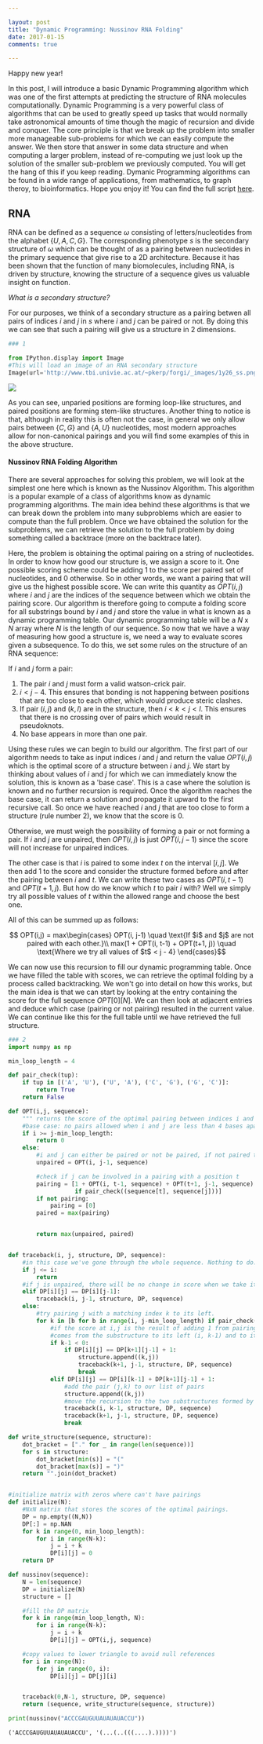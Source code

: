 ```yaml
---

layout: post
title: "Dynamic Programming: Nussinov RNA Folding"
date: 2017-01-15
comments: true

---
```


Happy new year!

In this post, I will introduce a basic Dynamic Programming algorithm which was one of the first attempts at predicting the structure of RNA molecules computationally. Dynamic Programming is a very powerful class of algorithms that can be used to greatly speed up tasks that would normally take astronomical amounts of time though the magic of recursion and divide and conquer. The core principle is that we break up the problem into smaller more manageable sub-problems for which we can easily compute the answer. We then store that answer in some data structure and when computing a larger problem, instead of re-computing we just look up the solution of the smaller sub-problem we previously computed. You will get the hang of this if you keep reading. Dymanic Programming algorithms can be found in a wide range of applications, from mathematics, to graph theroy, to bioinformatics. Hope you enjoy it! You can find the full script [here](https://github.com/cgoliver/Nussinov).

## RNA


RNA can be defined as a sequence $\omega$ consisting of letters/nucleotides from the alphabet $\{U,A,C,G\}$. The corresponding phenotype $s$ is the secondary structure of $\omega$ which can be thought of as a pairing between nucleotides in the primary sequence that give rise to a 2D architecture. Because it has been shown that the function of many biomolecules, including RNA, is driven by structure, knowing the structure of a sequence gives us valuable insight on function. 


*What is a secondary structure?*

For our purposes, we think of a secondary structure as a pairing betwen all pairs of indices $i$ and $j$ in $s$ where $i$ and $j$ can be paired or not. By doing this we can see that such a pairing will give us a structure in 2 dimensions.


```python
### 1

from IPython.display import Image
#This will load an image of an RNA secondary structure
Image(url='http://www.tbi.univie.ac.at/~pkerp/forgi/_images/1y26_ss.png')
```




<img src="http://www.tbi.univie.ac.at/~pkerp/forgi/_images/1y26_ss.png"/>



As you can see, unparied positions are forming loop-like structures, and paired positions are forming stem-like structures. Another thing to notice is that, although in reality this is often not the case, in general we only allow pairs between $\{C,G\}$ and $\{A, U\}$ nucleotides, most modern approaches allow for non-canonical pairings and you will find some examples of this in the above structure.

#### Nussinov RNA Folding Algorithm

There are several approaches for solving this problem, we will look at the simplest one here which is known as the Nussinov Algorithm. This algorithm is a popular example of a class of algorithms know as dynamic programming algorithms. The main idea behind these algorithms is that we can break down the problem into many subproblems which are easier to compute than the full problem. Once we have obtained the solution for the subproblems, we can retrieve the solution to the full problem by doing something called a backtrace (more on the backtrace later). 

Here, the problem is obtaining the optimal pairing on a string of nucleotides. In order to know how good our structure is, we assign a score to it. One possible scoring scheme could be adding 1 to the score per paired set of nucleotides, and 0 otherwise. So in other words, we want a pairing that will give us the highest possible score. We can write this quantity as $OPT(i, j)$ where $i$ and $j$ are the indices of the sequence between which we obtain the pairing score. Our algorithm is therefore going to compute a folding score for all substrings bound by $i$ and $j$ and store the value in what is known as a dynamic programming table. Our dynamic programming table will be a $N$ x $N$ array where $N$ is the length of our sequence. So now that we have a way of measuring how good a structure is, we need a way to evaluate scores given a subsequence. To do this, we set some rules on the structure of an RNA sequence:


If $i$ and $j$ form a pair:
1. The pair $i$ and $j$ must form a valid watson-crick pair.
2. $i < j-4$. This ensures that bonding is not happening between positions that are too close to each other, which would produce steric clashes.
3. If pair $(i,j)$ and $(k, l)$ are in the structure, then $i < k < j < l$. This ensures that there is no crossing over of pairs which would result in pseudoknots.
4. No base appears in more than one pair.

Using these rules we can begin to build our algorithm. The first part of our algorithm needs to take as input indices $i$ and $j$ and return the value $OPT(i,j)$ which is the optimal score of a structure between $i$ and $j$. We start by thinking about values of $i$ and $j$ for which we can immediately know the solution, this is known as a 'base case'.  This is a case where the solution is known and no further recursion is required. Once the algorithm reaches the base case, it can return a solution and propagate it upward to the first recursive call. So once we have reached $i$ and $j$ that are too close to form a structure (rule number 2), we know that the score is 0. 

Otherwise, we must weigh the possibility of forming a pair or not forming a pair. If $i$ and $j$ are unpaired, then $OPT(i,j)$ is just $OPT(i, j-1)$ since the score will not increase for unpaired indices. 

The other case is that $i$ is paired to some index $t$ on the interval $[i,j]$. We then add 1 to the score and consider the structure formed before and after the pairing between $i$ and $t$. We can write these two cases as $OPT(i, t-1)$ and $OPT(t+1, j)$. But how do we know which $t$ to pair $i$ with? Well we simply try all possible values of $t$ within the allowed range and choose the best one. 

All of this can be summed up as follows:

$$ OPT(i,j) = max\begin{cases}
                OPT(i, j-1) \quad \text{If $i$ and $j$ are not paired with each other.}\\
                max(1 + OPT(i, t-1) + OPT(t+1, j)) \quad \text{Where we try all values of $t$ < j - 4}
                \end{cases}$$


We can now use this recursion to fill our dynamic programming table. Once we have filled the table with scores, we can retrieve the optimal folding by a process called backtracking. We won't go into detail on how this works, but the main idea is that we can start by looking at the entry containing the score for the full sequence $OPT[0][N]$. We can then look at adjacent entries and deduce which case (pairing or not pairing) resulted in the current value. We can continue like this for the full table until we have retrieved the full structure.


```python
### 2
import numpy as np

min_loop_length = 4

def pair_check(tup):
    if tup in [('A', 'U'), ('U', 'A'), ('C', 'G'), ('G', 'C')]:
        return True
    return False

def OPT(i,j, sequence):
    """ returns the score of the optimal pairing between indices i and j"""
    #base case: no pairs allowed when i and j are less than 4 bases apart
    if i >= j-min_loop_length:
        return 0
    else:
        #i and j can either be paired or not be paired, if not paired then the optimal score is OPT(i,j-1)
        unpaired = OPT(i, j-1, sequence)

        #check if j can be involved in a pairing with a position t
        pairing = [1 + OPT(i, t-1, sequence) + OPT(t+1, j-1, sequence) for t in range(i, j-4)\
                   if pair_check((sequence[t], sequence[j]))]
        if not pairing:
            pairing = [0]
        paired = max(pairing)


        return max(unpaired, paired)


def traceback(i, j, structure, DP, sequence):
    #in this case we've gone through the whole sequence. Nothing to do.
    if j <= i:
        return
    #if j is unpaired, there will be no change in score when we take it out, so we just recurse to the next index
    elif DP[i][j] == DP[i][j-1]:
        traceback(i, j-1, structure, DP, sequence)
    else:
        #try pairing j with a matching index k to its left.
        for k in [b for b in range(i, j-min_loop_length) if pair_check((sequence[b], sequence[j]))]:
            #if the score at i,j is the result of adding 1 from pairing (j,k) and whatever score
            #comes from the substructure to its left (i, k-1) and to its right (k+1, j-1)
            if k-1 < 0:
                if DP[i][j] == DP[k+1][j-1] + 1:
                    structure.append((k,j))
                    traceback(k+1, j-1, structure, DP, sequence)
                    break
            elif DP[i][j] == DP[i][k-1] + DP[k+1][j-1] + 1:
                #add the pair (j,k) to our list of pairs
                structure.append((k,j))
                #move the recursion to the two substructures formed by this pairing
                traceback(i, k-1, structure, DP, sequence)
                traceback(k+1, j-1, structure, DP, sequence)
                break

def write_structure(sequence, structure):
    dot_bracket = ["." for _ in range(len(sequence))]
    for s in structure:
        dot_bracket[min(s)] = "("
        dot_bracket[max(s)] = ")"
    return "".join(dot_bracket)


#initialize matrix with zeros where can't have pairings
def initialize(N):
    #NxN matrix that stores the scores of the optimal pairings.
    DP = np.empty((N,N))
    DP[:] = np.NAN
    for k in range(0, min_loop_length):
        for i in range(N-k):
            j = i + k
            DP[i][j] = 0
    return DP

def nussinov(sequence):
    N = len(sequence)
    DP = initialize(N)
    structure = []

    #fill the DP matrix
    for k in range(min_loop_length, N):
        for i in range(N-k):
            j = i + k
            DP[i][j] = OPT(i,j, sequence)

    #copy values to lower triangle to avoid null references
    for i in range(N):
        for j in range(0, i):
            DP[i][j] = DP[j][i]


    traceback(0,N-1, structure, DP, sequence)
    return (sequence, write_structure(sequence, structure))

print(nussinov("ACCCGAUGUUAUAUAUACCU"))
```

    ('ACCCGAUGUUAUAUAUACCU', '(...(..(((....).))))')

